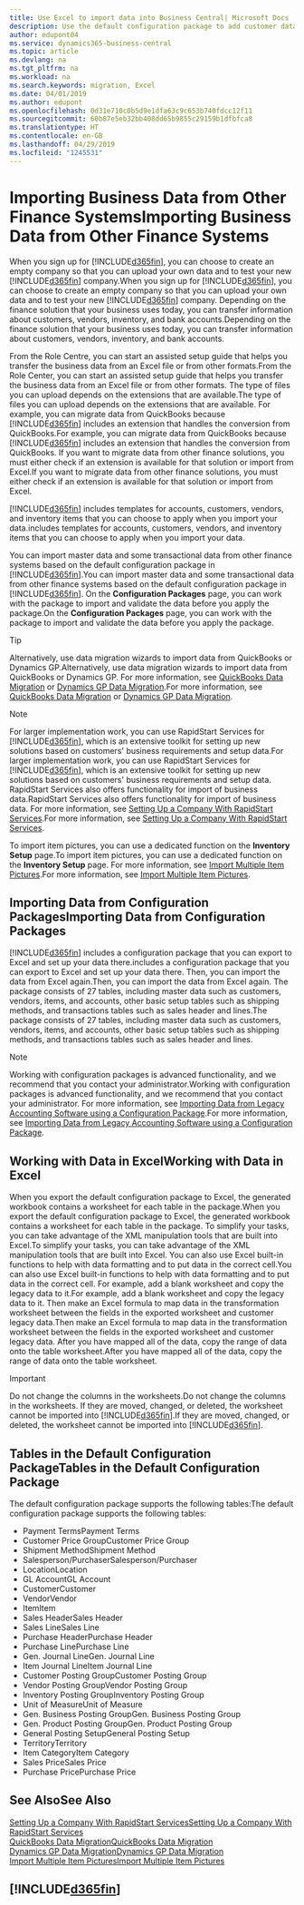 ```yaml
---
title: Use Excel to import data into Business Central| Microsoft Docs
description: Use the default configuration package to add customer data in Excel and import the data back into Business Central .
author: edupont04
ms.service: dynamics365-business-central
ms.topic: article
ms.devlang: na
ms.tgt_pltfrm: na
ms.workload: na
ms.search.keywords: migration, Excel
ms.date: 04/01/2019
ms.author: edupont
ms.openlocfilehash: 0d31e710c0b5d9e1dfa63c9c653b740fdcc12f11
ms.sourcegitcommit: 60b87e5eb32bb408dd65b9855c29159b1dfbfca8
ms.translationtype: HT
ms.contentlocale: en-GB
ms.lasthandoff: 04/29/2019
ms.locfileid: "1245531"
---
```

# <a name="importing-business-data-from-other-finance-systems"></a><span data-ttu-id="d28ab-103">Importing Business Data from Other Finance Systems</span><span class="sxs-lookup"><span data-stu-id="d28ab-103">Importing Business Data from Other Finance Systems</span></span>
<span data-ttu-id="d28ab-104">When you sign up for [!INCLUDE[d365fin](includes/d365fin_md.md)], you can choose to create an empty company so that you can upload your own data and to test your new [!INCLUDE[d365fin](includes/d365fin_md.md)] company.</span><span class="sxs-lookup"><span data-stu-id="d28ab-104">When you sign up for [!INCLUDE[d365fin](includes/d365fin_md.md)], you can choose to create an empty company so that you can upload your own data and to test your new [!INCLUDE[d365fin](includes/d365fin_md.md)] company.</span></span> <span data-ttu-id="d28ab-105">Depending on the finance solution that your business uses today, you can transfer information about customers, vendors, inventory, and bank accounts.</span><span class="sxs-lookup"><span data-stu-id="d28ab-105">Depending on the finance solution that your business uses today, you can transfer information about customers, vendors, inventory, and bank accounts.</span></span>  

<span data-ttu-id="d28ab-106">From the Role Centre, you can start an assisted setup guide that helps you transfer the business data from an Excel file or from other formats.</span><span class="sxs-lookup"><span data-stu-id="d28ab-106">From the Role Center, you can start an assisted setup guide that helps you transfer the business data from an Excel file or from other formats.</span></span> <span data-ttu-id="d28ab-107">The type of files you can upload depends on the extensions that are available.</span><span class="sxs-lookup"><span data-stu-id="d28ab-107">The type of files you can upload depends on the extensions that are available.</span></span> <span data-ttu-id="d28ab-108">For example, you can migrate data from QuickBooks because [!INCLUDE[d365fin](includes/d365fin_md.md)] includes an extension that handles the conversion from QuickBooks.</span><span class="sxs-lookup"><span data-stu-id="d28ab-108">For example, you can migrate data from QuickBooks because [!INCLUDE[d365fin](includes/d365fin_md.md)] includes an extension that handles the conversion from QuickBooks.</span></span> <span data-ttu-id="d28ab-109">If you want to migrate data from other finance solutions, you must either check if an extension is available for that solution or import from Excel.</span><span class="sxs-lookup"><span data-stu-id="d28ab-109">If you want to migrate data from other finance solutions, you must either check if an extension is available for that solution or import from Excel.</span></span>  

[!INCLUDE[d365fin](includes/d365fin_md.md)] <span data-ttu-id="d28ab-110">includes templates for accounts, customers, vendors, and inventory items that you can choose to apply when you import your data.</span><span class="sxs-lookup"><span data-stu-id="d28ab-110">includes templates for accounts, customers, vendors, and inventory items that you can choose to apply when you import your data.</span></span>

<span data-ttu-id="d28ab-111">You can import master data and some transactional data from other finance systems based on the default configuration package in [!INCLUDE[d365fin](includes/d365fin_md.md)].</span><span class="sxs-lookup"><span data-stu-id="d28ab-111">You can import master data and some transactional data from other finance systems based on the default configuration package in [!INCLUDE[d365fin](includes/d365fin_md.md)].</span></span> <span data-ttu-id="d28ab-112">On the **Configuration Packages** page, you can work with the package to import and validate the data before you apply the package.</span><span class="sxs-lookup"><span data-stu-id="d28ab-112">On the **Configuration Packages** page, you can work with the package to import and validate the data before you apply the package.</span></span>  

> [!TIP]  
> <span data-ttu-id="d28ab-113">Alternatively, use data migration wizards to import data from QuickBooks or Dynamics GP.</span><span class="sxs-lookup"><span data-stu-id="d28ab-113">Alternatively, use data migration wizards to import data from QuickBooks or Dynamics GP.</span></span> <span data-ttu-id="d28ab-114">For more information, see [QuickBooks Data Migration](ui-extensions-quickbooks-data-migration.md) or [Dynamics GP Data Migration](ui-extensions-dynamicsgp-data-migration.md).</span><span class="sxs-lookup"><span data-stu-id="d28ab-114">For more information, see [QuickBooks Data Migration](ui-extensions-quickbooks-data-migration.md) or [Dynamics GP Data Migration](ui-extensions-dynamicsgp-data-migration.md).</span></span>

> [!NOTE]  
> <span data-ttu-id="d28ab-115">For larger implementation work, you can use RapidStart Services for [!INCLUDE[d365fin](includes/d365fin_md.md)], which is an extensive toolkit for setting up new solutions based on customers' business requirements and setup data.</span><span class="sxs-lookup"><span data-stu-id="d28ab-115">For larger implementation work, you can use RapidStart Services for [!INCLUDE[d365fin](includes/d365fin_md.md)], which is an extensive toolkit for setting up new solutions based on customers' business requirements and setup data.</span></span> <span data-ttu-id="d28ab-116">RapidStart Services also offers functionality for import of business data.</span><span class="sxs-lookup"><span data-stu-id="d28ab-116">RapidStart Services also offers functionality for import of business data.</span></span> <span data-ttu-id="d28ab-117">For more information, see [Setting Up a Company With RapidStart Services](admin-set-up-a-company-with-rapidstart.md).</span><span class="sxs-lookup"><span data-stu-id="d28ab-117">For more information, see [Setting Up a Company With RapidStart Services](admin-set-up-a-company-with-rapidstart.md).</span></span>

<span data-ttu-id="d28ab-118">To import item pictures, you can use a dedicated function on the **Inventory Setup** page.</span><span class="sxs-lookup"><span data-stu-id="d28ab-118">To import item pictures, you can use a dedicated function on the **Inventory Setup** page.</span></span> <span data-ttu-id="d28ab-119">For more information, see [Import Multiple Item Pictures](inventory-how-import-item-pictures.md).</span><span class="sxs-lookup"><span data-stu-id="d28ab-119">For more information, see [Import Multiple Item Pictures](inventory-how-import-item-pictures.md).</span></span>

## <a name="importing-data-from-configuration-packages"></a><span data-ttu-id="d28ab-120">Importing Data from Configuration Packages</span><span class="sxs-lookup"><span data-stu-id="d28ab-120">Importing Data from Configuration Packages</span></span>
[!INCLUDE[d365fin](includes/d365fin_md.md)] <span data-ttu-id="d28ab-121">includes a configuration package that you can export to Excel and set up your data there.</span><span class="sxs-lookup"><span data-stu-id="d28ab-121">includes a configuration package that you can export to Excel and set up your data there.</span></span> <span data-ttu-id="d28ab-122">Then, you can import the data from Excel again.</span><span class="sxs-lookup"><span data-stu-id="d28ab-122">Then, you can import the data from Excel again.</span></span> <span data-ttu-id="d28ab-123">The package consists of 27 tables, including master data such as customers, vendors, items, and accounts, other basic setup tables such as shipping methods, and transactions tables such as sales header and lines.</span><span class="sxs-lookup"><span data-stu-id="d28ab-123">The package consists of 27 tables, including master data such as customers, vendors, items, and accounts, other basic setup tables such as shipping methods, and transactions tables such as sales header and lines.</span></span>  

> [!NOTE]  
>   <span data-ttu-id="d28ab-124">Working with configuration packages is advanced functionality, and we recommend that you contact your administrator.</span><span class="sxs-lookup"><span data-stu-id="d28ab-124">Working with configuration packages is advanced functionality, and we recommend that you contact your administrator.</span></span> <span data-ttu-id="d28ab-125">For more information, see [Importing Data from Legacy Accounting Software using a Configuration Package](across-import-data-configuration-packages.md).</span><span class="sxs-lookup"><span data-stu-id="d28ab-125">For more information, see [Importing Data from Legacy Accounting Software using a Configuration Package](across-import-data-configuration-packages.md).</span></span>

## <a name="working-with-data-in-excel"></a><span data-ttu-id="d28ab-126">Working with Data in Excel</span><span class="sxs-lookup"><span data-stu-id="d28ab-126">Working with Data in Excel</span></span>
<span data-ttu-id="d28ab-127">When you export the default configuration package to Excel, the generated workbook contains a worksheet for each table in the package.</span><span class="sxs-lookup"><span data-stu-id="d28ab-127">When you export the default configuration package to Excel, the generated workbook contains a worksheet for each table in the package.</span></span> <span data-ttu-id="d28ab-128">To simplify your tasks, you can take advantage of the XML manipulation tools that are built into Excel.</span><span class="sxs-lookup"><span data-stu-id="d28ab-128">To simplify your tasks, you can take advantage of the XML manipulation tools that are built into Excel.</span></span> <span data-ttu-id="d28ab-129">You can also use Excel built-in functions to help with data formatting and to put data in the correct cell.</span><span class="sxs-lookup"><span data-stu-id="d28ab-129">You can also use Excel built-in functions to help with data formatting and to put data in the correct cell.</span></span> <span data-ttu-id="d28ab-130">For example, add a blank worksheet and copy the legacy data to it.</span><span class="sxs-lookup"><span data-stu-id="d28ab-130">For example, add a blank worksheet and copy the legacy data to it.</span></span> <span data-ttu-id="d28ab-131">Then make an Excel formula to map data in the transformation worksheet between the fields in the exported worksheet and customer legacy data.</span><span class="sxs-lookup"><span data-stu-id="d28ab-131">Then make an Excel formula to map data in the transformation worksheet between the fields in the exported worksheet and customer legacy data.</span></span> <span data-ttu-id="d28ab-132">After you have mapped all of the data, copy the range of data onto the table worksheet.</span><span class="sxs-lookup"><span data-stu-id="d28ab-132">After you have mapped all of the data, copy the range of data onto the table worksheet.</span></span>  

> [!IMPORTANT]  
>  <span data-ttu-id="d28ab-133">Do not change the columns in the worksheets.</span><span class="sxs-lookup"><span data-stu-id="d28ab-133">Do not change the columns in the worksheets.</span></span> <span data-ttu-id="d28ab-134">If they are moved, changed, or deleted, the worksheet cannot be imported into [!INCLUDE[d365fin](includes/d365fin_md.md)].</span><span class="sxs-lookup"><span data-stu-id="d28ab-134">If they are moved, changed, or deleted, the worksheet cannot be imported into [!INCLUDE[d365fin](includes/d365fin_md.md)].</span></span>

## <a name="tables-in-the-default-configuration-package"></a><span data-ttu-id="d28ab-135">Tables in the Default Configuration Package</span><span class="sxs-lookup"><span data-stu-id="d28ab-135">Tables in the Default Configuration Package</span></span>
<span data-ttu-id="d28ab-136">The default configuration package supports the following tables:</span><span class="sxs-lookup"><span data-stu-id="d28ab-136">The default configuration package supports the following tables:</span></span>

-   <span data-ttu-id="d28ab-137">Payment Terms</span><span class="sxs-lookup"><span data-stu-id="d28ab-137">Payment Terms</span></span>
-   <span data-ttu-id="d28ab-138">Customer Price Group</span><span class="sxs-lookup"><span data-stu-id="d28ab-138">Customer Price Group</span></span>
-   <span data-ttu-id="d28ab-139">Shipment Method</span><span class="sxs-lookup"><span data-stu-id="d28ab-139">Shipment Method</span></span>
-   <span data-ttu-id="d28ab-140">Salesperson/Purchaser</span><span class="sxs-lookup"><span data-stu-id="d28ab-140">Salesperson/Purchaser</span></span>
-   <span data-ttu-id="d28ab-141">Location</span><span class="sxs-lookup"><span data-stu-id="d28ab-141">Location</span></span>
-   <span data-ttu-id="d28ab-142">GL Account</span><span class="sxs-lookup"><span data-stu-id="d28ab-142">GL Account</span></span>
-   <span data-ttu-id="d28ab-143">Customer</span><span class="sxs-lookup"><span data-stu-id="d28ab-143">Customer</span></span>
-   <span data-ttu-id="d28ab-144">Vendor</span><span class="sxs-lookup"><span data-stu-id="d28ab-144">Vendor</span></span>
-   <span data-ttu-id="d28ab-145">Item</span><span class="sxs-lookup"><span data-stu-id="d28ab-145">Item</span></span>
-   <span data-ttu-id="d28ab-146">Sales Header</span><span class="sxs-lookup"><span data-stu-id="d28ab-146">Sales Header</span></span>
-   <span data-ttu-id="d28ab-147">Sales Line</span><span class="sxs-lookup"><span data-stu-id="d28ab-147">Sales Line</span></span>
-   <span data-ttu-id="d28ab-148">Purchase Header</span><span class="sxs-lookup"><span data-stu-id="d28ab-148">Purchase Header</span></span>
-   <span data-ttu-id="d28ab-149">Purchase Line</span><span class="sxs-lookup"><span data-stu-id="d28ab-149">Purchase Line</span></span>
-   <span data-ttu-id="d28ab-150">Gen. Journal Line</span><span class="sxs-lookup"><span data-stu-id="d28ab-150">Gen. Journal Line</span></span>
-   <span data-ttu-id="d28ab-151">Item Journal Line</span><span class="sxs-lookup"><span data-stu-id="d28ab-151">Item Journal Line</span></span>
-   <span data-ttu-id="d28ab-152">Customer Posting Group</span><span class="sxs-lookup"><span data-stu-id="d28ab-152">Customer Posting Group</span></span>
-   <span data-ttu-id="d28ab-153">Vendor Posting Group</span><span class="sxs-lookup"><span data-stu-id="d28ab-153">Vendor Posting Group</span></span>
-   <span data-ttu-id="d28ab-154">Inventory Posting Group</span><span class="sxs-lookup"><span data-stu-id="d28ab-154">Inventory Posting Group</span></span>
-   <span data-ttu-id="d28ab-155">Unit of Measure</span><span class="sxs-lookup"><span data-stu-id="d28ab-155">Unit of Measure</span></span>
-   <span data-ttu-id="d28ab-156">Gen. Business Posting Group</span><span class="sxs-lookup"><span data-stu-id="d28ab-156">Gen. Business Posting Group</span></span>
-   <span data-ttu-id="d28ab-157">Gen. Product Posting Group</span><span class="sxs-lookup"><span data-stu-id="d28ab-157">Gen. Product Posting Group</span></span>
-   <span data-ttu-id="d28ab-158">General Posting Setup</span><span class="sxs-lookup"><span data-stu-id="d28ab-158">General Posting Setup</span></span>
-   <span data-ttu-id="d28ab-159">Territory</span><span class="sxs-lookup"><span data-stu-id="d28ab-159">Territory</span></span>
-   <span data-ttu-id="d28ab-160">Item Category</span><span class="sxs-lookup"><span data-stu-id="d28ab-160">Item Category</span></span>
-   <span data-ttu-id="d28ab-161">Sales Price</span><span class="sxs-lookup"><span data-stu-id="d28ab-161">Sales Price</span></span>
-   <span data-ttu-id="d28ab-162">Purchase Price</span><span class="sxs-lookup"><span data-stu-id="d28ab-162">Purchase Price</span></span>

## <a name="see-also"></a><span data-ttu-id="d28ab-163">See Also</span><span class="sxs-lookup"><span data-stu-id="d28ab-163">See Also</span></span>
[<span data-ttu-id="d28ab-164">Setting Up a Company With RapidStart Services</span><span class="sxs-lookup"><span data-stu-id="d28ab-164">Setting Up a Company With RapidStart Services</span></span>](admin-set-up-a-company-with-rapidstart.md)  
[<span data-ttu-id="d28ab-165">QuickBooks Data Migration</span><span class="sxs-lookup"><span data-stu-id="d28ab-165">QuickBooks Data Migration</span></span>](ui-extensions-quickbooks-data-migration.md)  
[<span data-ttu-id="d28ab-166">Dynamics GP Data Migration</span><span class="sxs-lookup"><span data-stu-id="d28ab-166">Dynamics GP Data Migration</span></span>](ui-extensions-dynamicsgp-data-migration.md)  
[<span data-ttu-id="d28ab-167">Import Multiple Item Pictures</span><span class="sxs-lookup"><span data-stu-id="d28ab-167">Import Multiple Item Pictures</span></span>](inventory-how-import-item-pictures.md)

## [!INCLUDE[d365fin](includes/free_trial_md.md)]  
